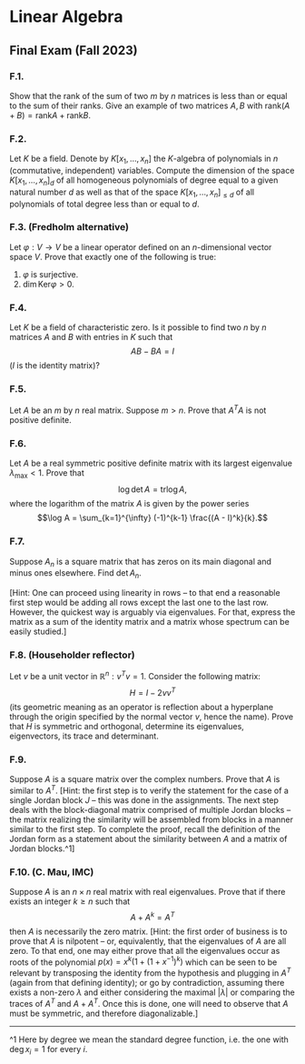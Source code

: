 # Linear Algebra
## Final Exam (Fall 2023)

### F.1.
Show that the rank of the sum of two $m$ by $n$ matrices is less than or equal to the sum of their ranks. Give an example of two matrices $A, B$ with $\text{rank}(A + B) = \text{rank} A + \text{rank} B$.

### F.2.
Let $K$ be a field. Denote by $K[x_1, \ldots, x_n]$ the $K$-algebra of polynomials in $n$ (commutative, independent) variables. Compute the dimension of the space $K[x_1, \ldots, x_n]_d$ of all homogeneous polynomials of degree equal to a given natural number $d$ as well as that of the space $K[x_1, \ldots, x_n]_{\leq d}$ of all polynomials of total degree less than or equal to $d$.

### F.3. (Fredholm alternative)
Let $\varphi : V \rightarrow V$ be a linear operator defined on an $n$-dimensional vector space $V$. Prove that exactly one of the following is true:
1. $\varphi$ is surjective.
2. $\dim \text{Ker} \varphi > 0$.

### F.4.
Let $K$ be a field of characteristic zero. Is it possible to find two $n$ by $n$ matrices $A$ and $B$ with entries in $K$ such that
$$AB - BA = I$$
($I$ is the identity matrix)?

### F.5.
Let $A$ be an $m$ by $n$ real matrix. Suppose $m > n$. Prove that $A^TA$ is not positive definite.

### F.6.
Let $A$ be a real symmetric positive definite matrix with its largest eigenvalue $\lambda_{\text{max}} < 1$. Prove that
$$\log \det A = \text{tr} \log A,$$
where the logarithm of the matrix $A$ is given by the power series
$$\log A = \sum_{k=1}^{\infty} (-1)^{k-1} \frac{(A - I)^k}{k}.$$

### F.7.
Suppose $A_n$ is a square matrix that has zeros on its main diagonal and minus ones elsewhere. Find $\det A_n$.

[Hint: One can proceed using linearity in rows – to that end a reasonable first step would be adding all rows except the last one to the last row. However, the quickest way is arguably via eigenvalues. For that, express the matrix as a sum of the identity matrix and a matrix whose spectrum can be easily studied.]

### F.8. (Householder reflector)
Let $v$ be a unit vector in $\mathbb{R}^n: v^Tv = 1$. Consider the following matrix:
$$H = I - 2vv^T$$
(its geometric meaning as an operator is reflection about a hyperplane through the origin specified by the normal vector $v$, hence the name). Prove that $H$ is symmetric and orthogonal, determine its eigenvalues, eigenvectors, its trace and determinant.

### F.9.
Suppose $A$ is a square matrix over the complex numbers. Prove that $A$ is similar to $A^T$.
[Hint: the first step is to verify the statement for the case of a single Jordan block $J$ – this was done in the assignments. The next step deals with the block-diagonal matrix comprised of multiple Jordan blocks – the matrix realizing the similarity will be assembled from blocks in a manner similar to the first step. To complete the proof, recall the definition of the Jordan form as a statement about the similarity between $A$ and a matrix of Jordan blocks.^1]

### F.10. (C. Mau, IMC)
Suppose $A$ is an $n \times n$ real matrix with real eigenvalues. Prove that if there exists an integer $k \geq n$ such that
$$A + A^k = A^T$$
then $A$ is necessarily the zero matrix.
[Hint: the first order of business is to prove that $A$ is nilpotent – or, equivalently, that the eigenvalues of $A$ are all zero. To that end, one may either prove that all the eigenvalues occur as roots of the polynomial $p(x) = x^k(1 + (1+x^{-1})^k)$ which can be seen to be relevant by transposing the identity from the hypothesis and plugging in $A^T$ (again from that defining identity); or go by contradiction, assuming there exists a non-zero $\lambda$ and either considering the maximal $|\lambda|$ or comparing the traces of $A^T$ and $A + A^T$. Once this is done, one will need to observe that $A$ must be symmetric, and therefore diagonalizable.]

---

^1 Here by degree we mean the standard degree function, i.e. the one with $\deg x_i = 1$ for every $i$.

